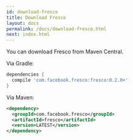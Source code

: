 ```yaml
---
id: download-fresco
title: Download Fresco
layout: docs
permalink: /docs/download-fresco.html
next: index.html
---
```


You can download Fresco from Maven Central.

Via Gradle:

```groovy
dependencies {
  compile 'com.facebook.fresco:fresco:0.2.0+'
}
```

Via Maven:

```xml
<dependency>
  <groupId>com.facebook.fresco</groupId>
  <artifactId>fresco</artifactId>
  <version>LATEST</version>
</dependency>
```

